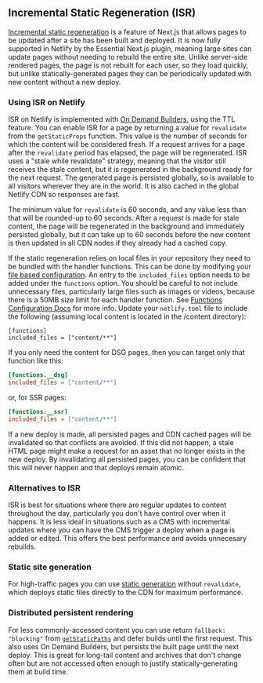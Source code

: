 ## Incremental Static Regeneration (ISR)

[Incremental static regeneration](https://vercel.com/docs/concepts/next.js/incremental-static-regeneration) is a feature
of Next.js that allows pages to be updated after a site has been built and deployed. It is now fully supported in
Netlify by the Essential Next.js plugin, meaning large sites can update pages without needing to rebuild the entire
site. Unlike server-side rendered pages, the page is not rebuilt for each user, so they load quickly, but unlike
statically-generated pages they can be periodically updated with new content without a new deploy.

### Using ISR on Netlify

ISR on Netlify is implemented with [On Demand Builders](https://docs.netlify.com/configure-builds/on-demand-builders/),
using the TTL feature. You can enable ISR for a page by returning a value for `revalidate` from the `getStaticProps`
function. This value is the number of seconds for which the content will be considered fresh. If a request arrives for a
page after the `revalidate` period has elapsed, the page will be regenerated. ISR uses a "stale while revalidate"
strategy, meaning that the visitor still receives the stale content, but it is regenerated in the background ready for
the next request. The generated page is persisted globally, so is available to all visitors wherever they are in the
world. It is also cached in the global Netlify CDN so responses are fast.

The minimum value for `revalidate` is 60 seconds, and any value less than that will be rounded-up to 60 seconds. After a
request is made for stale content, the page will be regenerated in the background and immediately persisted globally,
but it can take up to 60 seconds before the new content is then updated in all CDN nodes if they already had a cached
copy.

If the static regeneration relies on local files in your repository they need to be bundled with the handler functions. 
This can be done by modifying your [file based configuration](https://docs.netlify.com/configure-builds/file-based-configuration).
An entry to the `included_files` option needs to be added under the `functions` option. You should be careful to not include unnecessary files, particularly large files such as images or videos, because there is a 50MB size limit for each handler function.
See [Functions Configuration Docs](https://docs.netlify.com/configure-builds/file-based-configuration/#functions) for more info.
Update your `netlify.toml` file to include the following (assuming local content is located in the /content directory):
```
[functions]
included_files = ["content/**"]
```

If you only need the content for DSG pages, then you can target only that function like this:

```toml
[functions.__dsg]
included_files = ["content/**"]
```
or, for SSR pages:

```toml
[functions.__ssr]
included_files = ["content/**"]
```
If a new deploy is made, all persisted pages and CDN cached pages will be invalidated so that conflicts are avoided. If
this did not happen, a stale HTML page might make a request for an asset that no longer exists in the new deploy. By
invalidating all persisted pages, you can be confident that this will never happen and that deploys remain atomic.

### Alternatives to ISR

ISR is best for situations where there are regular updates to content throughout the day, particularly you don't have
control over when it happens. It is less ideal in situations such as a CMS with incremental updates where you can have
the CMS trigger a deploy when a page is added or edited. This offers the best performance and avoids unnecesary
rebuilds.

### Static site generation

For high-traffic pages you can use
[static generation](https://nextjs.org/docs/basic-features/data-fetching#getstaticprops-static-generation) without
`revalidate`, which deploys static files directly to the CDN for maximum performance.

### Distributed persistent rendering

For less commonly-accessed content you can use return `fallback: "blocking"` from
[`getStaticPaths`](https://nextjs.org/docs/basic-features/data-fetching#getstaticpaths-static-generation) and defer
builds until the first request. This also uses On Demand Builders, but persists the built page until the next deploy.
This is great for long-tail content and archives that don't change often but are not accessed often enough to justify
statically-generating them at build time.
